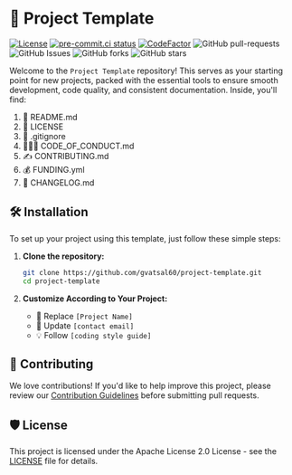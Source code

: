 # 🚀 Project Template

[![License](https://img.shields.io/badge/License-Apache_2.0-blue.svg)](https://img.shields.io/github/license/gvatsal60/project-template)
[![pre-commit.ci status](https://results.pre-commit.ci/badge/github/gvatsal60/project-template/master.svg)](https://results.pre-commit.ci/latest/github/gvatsal60/project-template/HEAD)
[![CodeFactor](https://www.codefactor.io/repository/github/gvatsal60/project-template/badge)](https://www.codefactor.io/repository/github/gvatsal60/project-template)
![GitHub pull-requests](https://img.shields.io/github/issues-pr/gvatsal60/project-template)
![GitHub Issues](https://img.shields.io/github/issues/gvatsal60/project-template)
![GitHub forks](https://img.shields.io/github/forks/gvatsal60/project-template)
![GitHub stars](https://img.shields.io/github/stars/gvatsal60/project-template)

Welcome to the `Project Template` repository! This serves as your starting point for new projects,
packed with the essential tools to ensure smooth development, code quality, and consistent documentation.
Inside, you'll find:

1. 📄 README.md
2. 📝 LICENSE
3. 🚫 .gitignore
4. 🧑‍🤝‍🧑 CODE_OF_CONDUCT.md
5. ✍️ CONTRIBUTING.md
6. 💰 FUNDING.yml
7. 📜 CHANGELOG.md

## 🛠️ Installation

To set up your project using this template, just follow these simple steps:

1. **Clone the repository:**

   ```sh
   git clone https://github.com/gvatsal60/project-template.git
   cd project-template
   ```

2. **Customize According to Your Project:**
   * 🎯 Replace `[Project Name]`
   * 📧 Update `[contact email]`
   * 💡 Follow `[coding style guide]`

## 💬 Contributing

We love contributions! If you'd like to help improve this project, please review our
[Contribution Guidelines](https://github.com/gvatsal60/project-template/blob/HEAD/CONTRIBUTING.md)
before submitting pull requests.

## 🛡️ License

This project is licensed under the Apache License 2.0 License -
see the [LICENSE](https://github.com/gvatsal60/project-template/blob/HEAD/LICENSE)
file for details.
